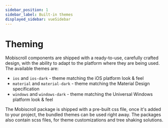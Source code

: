 ```yaml
---
sidebar_position: 1
sidebar_label: Built-in themes
displayed_sidebar: vueSidebar
---
```


# Theming

Mobiscroll components are shipped with a ready-to-use, carefully crafted design, with the ability to adapt to the platform where they are being used. The available themes are:

- `ios` and `ios-dark` - theme matching the iOS platform look & feel
- `material` and `material-dark` - theme matching the Material Design specification
- `windows` and `windows-dark` - theme matching the Universal Windows platform look & feel

The Mobiscroll package is shipped with a pre-built css file, once it's added to your project, the bundled themes can be used right away. The packages also contain scss files, for theme customizations and tree shaking solutions.